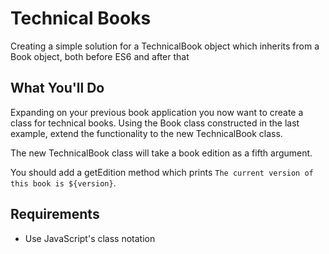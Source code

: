 # Technical Books

Creating a simple solution for a TechnicalBook object which inherits from a Book object, both before ES6 and after that

## What You'll Do

Expanding on your previous book application you now want to create a class for technical books. Using the Book class constructed in the last example, extend the functionality to the new TechnicalBook class.

The new TechnicalBook class will take a book edition as a fifth argument.

You should add a getEdition method which prints `The current version of this book is ${version}`.

## Requirements

- Use JavaScript's class notation
